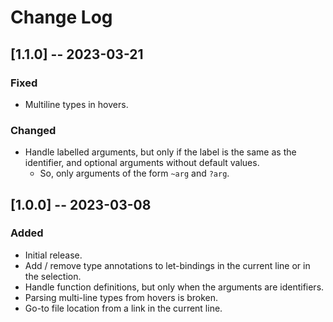 # Change Log

## [1.1.0] -- 2023-03-21

### Fixed

- Multiline types in hovers.

### Changed

- Handle labelled arguments, but only if the label is the same as the identifier, and optional arguments without default values.
  - So, only arguments of the form `~arg` and `?arg`.

## [1.0.0] -- 2023-03-08

### Added

- Initial release.
- Add / remove type annotations to let-bindings in the current line or in the selection.
- Handle function definitions, but only when the arguments are identifiers.
- Parsing multi-line types from hovers is broken.
- Go-to file location from a link in the current line.